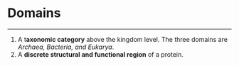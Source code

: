 # Domains
---
1. A t**axonomic category** above the kingdom level. The three domains are *Archaea, Bacteria, and Eukarya*.
2. A **discrete structural and functional region** of a protein.